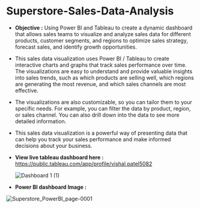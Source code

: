 # Superstore-Sales-Data-Analysis

* **Objective :** Using Power BI and Tableau to create a dynamic dashboard that allows sales teams to visualize and analyze sales data for different products, customer segments, and regions to optimize sales strategy, forecast sales, and identify growth opportunities.

* This sales data visualization uses Power BI / Tableau to create interactive charts and graphs that track sales performance over time. The visualizations are easy to understand and provide valuable insights into sales trends, such as which products are selling well, which regions are generating the most revenue, and which sales channels are most effective.

* The visualizations are also customizable, so you can tailor them to your specific needs. For example, you can filter the data by product, region, or sales channel. 
You can also drill down into the data to see more detailed information.

* This sales data visualization is a powerful way of presenting data that can help you track your sales performance and make informed decisions about your business.

* **View live tableau dashboard here :** https://public.tableau.com/app/profile/vishal.patel5082
  
  ![Dashboard 1 (1)](https://github.com/VHP2305/Superstore-Sales-Data-Analysis/assets/88278435/209be98e-6f5d-47e0-bdcd-453a68bfe6a4)

* **Power BI dashboard Image :**

![Superstore_PowerBI_page-0001](https://github.com/VHP2305/Superstore-Sales-Data-Analysis/assets/88278435/ebe5c1cf-c880-4610-83c9-e91c4b087c05)
